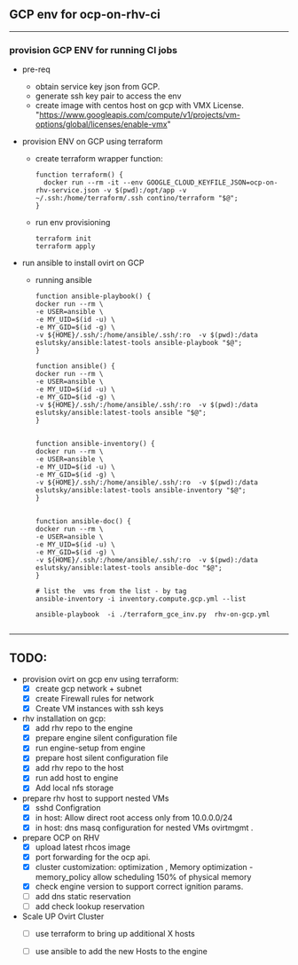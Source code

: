 ## GCP env for ocp-on-rhv-ci

---
### provision GCP ENV for running CI jobs

- pre-req
  - obtain service key json from GCP.
  - generate ssh key pair to access the env
  - create image with centos host on gcp with VMX License.
    "https://www.googleapis.com/compute/v1/projects/vm-options/global/licenses/enable-vmx"

- provision ENV on GCP using  terraform
  - create terraform wrapper function:

    ```shell
    function terraform() {
      docker run --rm -it --env GOOGLE_CLOUD_KEYFILE_JSON=ocp-on-rhv-service.json -v $(pwd):/opt/app -v ~/.ssh:/home/terraform/.ssh contino/terraform "$@";
    }

    ```

  - run env provisioning
    ```shell
    terraform init
    terraform apply

    ```



- run ansible to install ovirt on GCP
  - running ansible
    ```shell
    function ansible-playbook() {
    docker run --rm \
    -e USER=ansible \
    -e MY_UID=$(id -u) \
    -e MY_GID=$(id -g) \
    -v ${HOME}/.ssh/:/home/ansible/.ssh/:ro  -v $(pwd):/data eslutsky/ansible:latest-tools ansible-playbook "$@";
    }

    function ansible() {
    docker run --rm \
    -e USER=ansible \
    -e MY_UID=$(id -u) \
    -e MY_GID=$(id -g) \
    -v ${HOME}/.ssh/:/home/ansible/.ssh/:ro  -v $(pwd):/data eslutsky/ansible:latest-tools ansible "$@";
    }


    function ansible-inventory() {
    docker run --rm \
    -e USER=ansible \
    -e MY_UID=$(id -u) \
    -e MY_GID=$(id -g) \
    -v ${HOME}/.ssh/:/home/ansible/.ssh/:ro  -v $(pwd):/data eslutsky/ansible:latest-tools ansible-inventory "$@";
    }


    function ansible-doc() {
    docker run --rm \
    -e USER=ansible \
    -e MY_UID=$(id -u) \
    -e MY_GID=$(id -g) \
    -v ${HOME}/.ssh/:/home/ansible/.ssh/:ro  -v $(pwd):/data eslutsky/ansible:latest-tools ansible-doc "$@";
    }

    # list the  vms from the list - by tag
    ansible-inventory -i inventory.compute.gcp.yml --list

    ansible-playbook  -i ./terraform_gce_inv.py  rhv-on-gcp.yml


    ```


---
TODO:
---

- provision ovirt on gcp env using terraform:
  - [x] create gcp network + subnet
  - [x] create Firewall rules for network
  - [x] Create VM instances with ssh keys

- rhv installation on gcp:
  - [X] add rhv repo to the engine
  - [X] prepare engine silent configuration file
  - [X] run engine-setup from engine
  - [X] prepare host silent configuration file
  - [X] add rhv repo to the host
  - [X] run add host to engine
  - [x] Add local nfs storage

- prepare rhv host to support nested VMs
  - [X] sshd Configration
  - [X] in host: Allow direct root access only from 10.0.0.0/24
  - [X] in host: dns masq configuration for nested VMs ovirtmgmt .

- prepare OCP on RHV
  - [X] upload latest rhcos image
  - [X] port forwarding for the ocp api.
  - [X] cluster customization: optimization , Memory optimization - memory_policy allow scheduling  150% of physical memory
  - [X] check engine version to support  correct ignition params.
  - [ ] add dns static reservation
  - [ ] add check lookup reservation

- Scale UP Ovirt  Cluster
  - [ ] use terraform to bring up additional X hosts
  - [ ] use ansible to add the new Hosts to the engine


